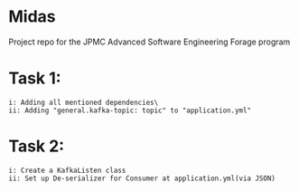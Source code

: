 # Midas
Project repo for the JPMC Advanced Software Engineering Forage program

# Task 1:
    i: Adding all mentioned dependencies\
    ii: Adding "general.kafka-topic: topic" to "application.yml"

# Task 2:
    i: Create a KafkaListen class
    ii: Set up De-serializer for Consumer at application.yml(via JSON)